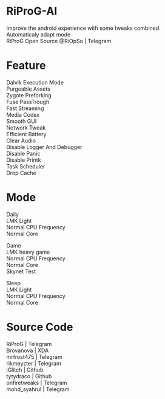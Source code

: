# RiProG-AI
Improve the android experience with some tweaks combined <br />
Automaticaly adapt  mode <br />
RiProG Open Source @RiOpSo | Telegram  <br />

# Feature
Dalvik Execution Mode <br />
Purgeable Assets <br />
Zygote Preforking <br />
Fuse PassTrough <br />
Fast Streaming <br />
Media Codex <br />
Smooth GUI <br />
Network Tweak <br />
Efficient Battery <br />
Clear Audio <br />
Disable Logger And Debugger <br />
Disable Panic <br />
Disable Printk <br />
Task Scheduler <br />
Drop Cache <br />

# Mode
Daily <br />
LMK Light <br />
Normal CPU Frequency <br />
Normal Core <br />

Game <br />
LMK heavy game <br />
Normal CPU Frequency <br />
Normal Core <br />
Skynet Test <br />

Sleep <br />
LMK Light <br />
Normal CPU Frequency <br />
Normal Core <br />

# Source Code
RiProG | Telegram <br />
Brovanova | XDA <br />
mrfrost475  | Telegram <br />
rikmeyzter | Telegram <br />
iGlitch | Github <br />
tytydraco | Github <br />
onfiretweaks | Telegram <br />
mohd_syahrul | Telegram <br />

